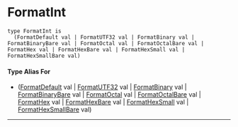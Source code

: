 # FormatInt

```pony
type FormatInt is
  (FormatDefault val | FormatUTF32 val | FormatBinary val | FormatBinaryBare val | FormatOctal val | FormatOctalBare val | FormatHex val | FormatHexBare val | FormatHexSmall val | FormatHexSmallBare val)
```

#### Type Alias For

* ([FormatDefault](format-FormatDefault) val | [FormatUTF32](format-FormatUTF32) val | [FormatBinary](format-FormatBinary) val | [FormatBinaryBare](format-FormatBinaryBare) val | [FormatOctal](format-FormatOctal) val | [FormatOctalBare](format-FormatOctalBare) val | [FormatHex](format-FormatHex) val | [FormatHexBare](format-FormatHexBare) val | [FormatHexSmall](format-FormatHexSmall) val | [FormatHexSmallBare](format-FormatHexSmallBare) val)

---

